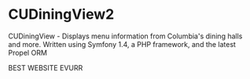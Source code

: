 CUDiningView2
=============

CUDiningView - Displays menu information from Columbia's dining halls and more.
Written using Symfony 1.4, a PHP framework, and the latest Propel ORM

BEST WEBSITE EVURR
